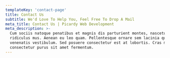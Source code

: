 ```yaml
---
templateKey: 'contact-page'
title: Contact Us
subtitle: We'd Love To Help You, Feel Free To Drop A Mail
meta_title: Contact Us | Picardy Web Development
meta_description: >-
  Cum sociis natoque penatibus et magnis dis parturient montes, nascetur
  ridiculus mus. Aenean eu leo quam. Pellentesque ornare sem lacinia quam
  venenatis vestibulum. Sed posuere consectetur est at lobortis. Cras mattis
  consectetur purus sit amet fermentum.
---
```

